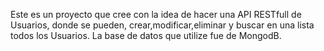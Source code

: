 Este es un proyecto que cree con la idea de hacer una API RESTfull de Usuarios, donde se pueden, crear,modificar,eliminar y buscar en una lista todos los Usuarios.
La base de datos que utilize fue de MongodB.

